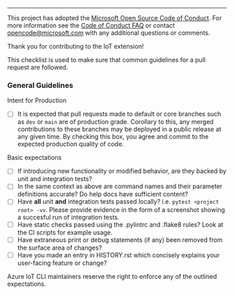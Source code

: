 ---
This project has adopted the [Microsoft Open Source Code of Conduct](https://opensource.microsoft.com/codeofconduct/). For more information see the [Code of Conduct FAQ](https://opensource.microsoft.com/codeofconduct/faq/) or contact [opencode@microsoft.com](mailto:opencode@microsoft.com) with any additional questions or comments.

Thank you for contributing to the IoT extension!

This checklist is used to make sure that common guidelines for a pull request are followed.

### General Guidelines

Intent for Production
- [ ] It is expected that pull requests made to default or core branches such as `dev` or `main` are of production grade. Corollary to this, any merged contributions to these branches may be deployed in a public release at any given time. By checking this box, you agree and commit to the expected production quality of code.

Basic expectations
- [ ] If introducing new functionality or modified behavior, are they backed by unit and integration tests?
- [ ] In the same context as above are command names and their parameter definitions accurate? Do help docs have sufficient content?
- [ ] Have **all** unit **and** integration tests passed locally? i.e. `pytest <project root> -vv`. Please provide evidence in the form of a screenshot showing a succesful run of integration tests.
- [ ] Have static checks passed using the .pylintrc and .flake8 rules? Look at the CI scripts for example usage.
- [ ] Have extraneous print or debug statements (if any) been removed from the surface area of changes?
- [ ] Have you made an entry in HISTORY.rst which concisely explains your user-facing feature or change?

Azure IoT CLI maintainers reserve the right to enforce any of the outlined expectations.

